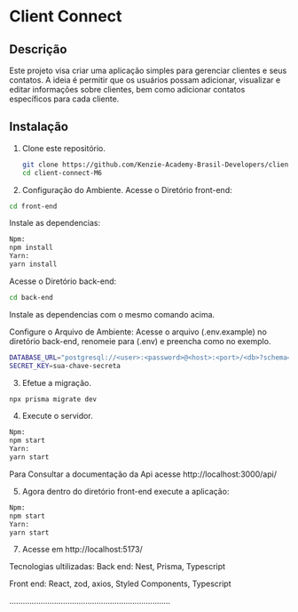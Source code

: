 # Client Connect

## Descrição

Este projeto visa criar uma aplicação simples para gerenciar clientes e seus contatos. A ideia é permitir que os usuários possam adicionar, visualizar e editar informações sobre clientes, bem como adicionar contatos específicos para cada cliente.

## Instalação

1. Clone este repositório.
   ```bash
   git clone https://github.com/Kenzie-Academy-Brasil-Developers/client-connect-M6
   cd client-connect-M6
   ```

2. Configuração do Ambiente.
 Acesse o Diretório front-end:
```bash
cd front-end
````
Instale as dependencias:
```bash
Npm:
npm install
Yarn:
yarn install
````
 Acesse o Diretório back-end:
```bash
cd back-end
````
Instale as dependencias com o mesmo comando acima.

Configure o Arquivo de Ambiente:
Acesse o arquivo (.env.example) no diretório back-end, renomeie para (.env) e preencha como no exemplo.
```bash
DATABASE_URL="postgresql://<user>:<password>@<host>:<port>/<db>?schema=public"
SECRET_KEY=sua-chave-secreta
````

3. Efetue a migração.
```bash
npx prisma migrate dev 
````

4. Execute o servidor.
```bash
Npm:
npm start
Yarn:
yarn start
````
Para Consultar a documentação da Api acesse http://localhost:3000/api/

5. Agora dentro do diretório front-end execute a aplicação:
```bash
Npm:
npm start
Yarn:
yarn start
````
7. Acesse em http://localhost:5173/



Tecnologias ultilizadas:
Back end: Nest, Prisma, Typescript

Front end: React, zod, axios, Styled Components, Typescript

........................................................................
